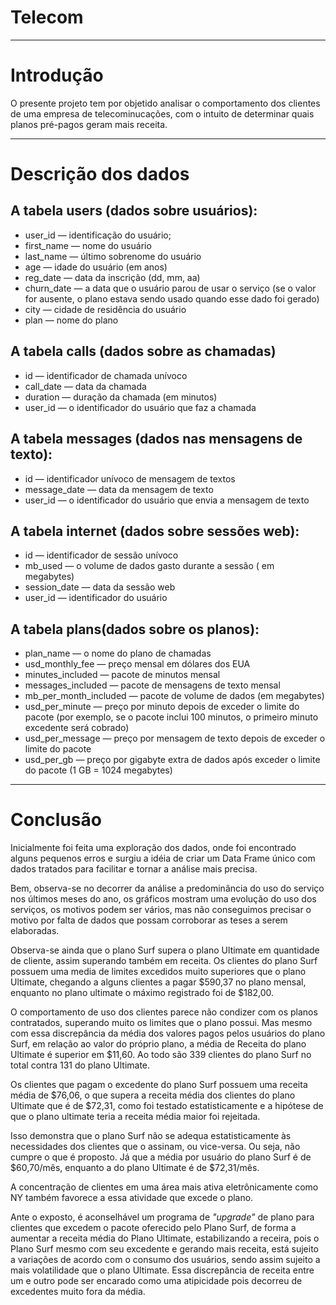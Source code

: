 # Telecom
---

# Introdução

O presente projeto tem por objetido analisar o comportamento dos clientes de uma empresa de telecominucações, com o intuito de determinar quais planos pré-pagos geram mais receita. 


--- 

# Descrição dos dados

## A tabela users (dados sobre usuários):
* user_id    — identificação do usuário;
* first_name — nome do usuário
* last_name  — último sobrenome do usuário
* age        — idade do usuário (em anos)
* reg_date   — data da inscrição (dd, mm, aa)
* churn_date — a data que o usuário parou de usar o serviço (se o valor for ausente, o plano estava sendo usado quando esse dado foi gerado)
* city       — cidade de residência do usuário
* plan       — nome do plano


## A tabela calls (dados sobre as chamadas)
* id        — identificador de chamada unívoco
* call_date — data da chamada
* duration  — duração da chamada (em minutos)
* user_id   — o identificador do usuário que faz a chamada


## A tabela messages (dados nas mensagens de texto):
* id            — identificador unívoco de mensagem de textos
* message_date  — data da mensagem de texto
* user_id       — o identificador do usuário que envia a mensagem de texto


## A tabela internet (dados sobre sessões web):
* id            — identificador de sessão unívoco
* mb_used       — o volume de dados gasto durante a sessão ( em megabytes)
* session_date  — data da sessão web
* user_id       — identificador do usuário


## A tabela plans(dados sobre os planos):
* plan_name             — o nome do plano de chamadas
* usd_monthly_fee       — preço mensal em dólares dos EUA
* minutes_included      — pacote de minutos mensal
* messages_included     — pacote de mensagens de texto mensal
* mb_per_month_included — pacote de volume de dados (em megabytes)
* usd_per_minute        — preço por minuto depois de exceder o limite do pacote (por exemplo, se o pacote inclui 100 minutos, o primeiro minuto excedente será cobrado)
* usd_per_message       — preço por mensagem de texto depois de exceder o limite do pacote
* usd_per_gb            — preço por gigabyte extra de dados após exceder o limite do pacote (1 GB = 1024 megabytes)



--- 

# Conclusão 


Inicialmente foi feita uma exploração dos dados, onde foi encontrado alguns pequenos erros e surgiu a idéia de criar um Data Frame único com dados tratados para facilitar e tornar a análise mais precisa. 

Bem, observa-se no decorrer da análise a predominância do uso do serviço nos últimos meses do ano, os gráficos mostram uma evolução do uso dos serviços, os motivos podem ser vários, mas não conseguimos precisar o motivo por falta de dados que possam corroborar as teses a serem elaboradas. 

Observa-se ainda que o plano Surf supera o plano Ultimate em quantidade de cliente, assim superando também em receita. Os clientes do plano Surf possuem uma media de limites excedidos muito superiores que o plano Ultimate, chegando a alguns clientes a pagar $590,37 no plano mensal, enquanto no plano ultimate o máximo registrado foi de $182,00. 

O comportamento de uso dos clientes parece não condizer com os planos contratados, superando muito os limites que o plano possui. Mas mesmo com essa discrepância da média dos valores pagos pelos usuários do plano Surf, em relação ao valor do próprio plano, a média de Receita do plano Ultimate é superior em $11,60. Ao todo são 339 clientes do plano Surf no total contra 131 do plano Ultimate.

Os clientes que pagam o excedente do plano Surf possuem uma receita média de $76,06, o que supera a receita média dos clientes do plano Ultimate que é de $72,31, como foi testado estatisticamente e a hipótese de que o plano ultimate teria a receita média maior foi rejeitada. 
    
Isso demonstra que o plano Surf não se adequa estatisticamente às necessidades dos clientes que o assinam, ou vice-versa. Ou seja, não cumpre o que é proposto. Já que a média por usuário do plano Surf é de $60,70/mês, enquanto a do plano Ultimate é de $72,31/mês.
    
A concentração de clientes em uma área mais ativa eletrônicamente como NY também favorece a essa atividade que excede o plano.

Ante o exposto, é aconselhável um programa de *"upgrade"* de plano para clientes que excedem o pacote oferecido pelo Plano Surf, de forma a aumentar a receita média do Plano Ultimate, estabilizando a receira, pois o Plano Surf mesmo com seu excedente e gerando mais receita, está sujeito a variações de acordo com o consumo dos usuários, sendo assim sujeito a mais volatilidade que o plano Ultimate. Essa discrepância de receita entre um e outro pode ser encarado como uma atipicidade pois decorreu de excedentes muito fora da média. 
